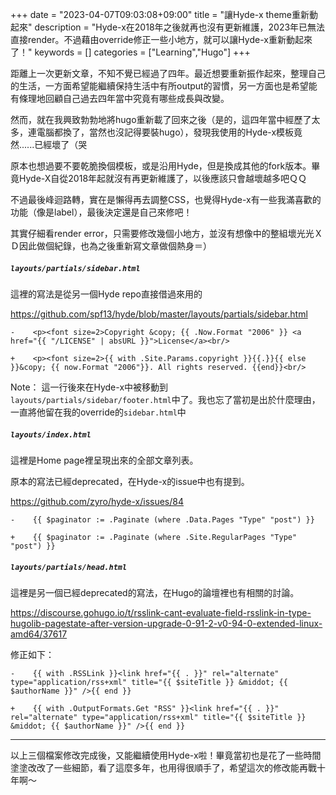 +++
date = "2023-04-07T09:03:08+09:00"
title = "讓Hyde-x theme重新動起來"
description = "Hyde-x在2018年之後就再也沒有更新維護，2023年已無法直接render。不過藉由override修正一些小地方，就可以讓Hyde-x重新動起來了！"
keywords = []
categories = ["Learning","Hugo"]
+++

距離上一次更新文章，不知不覺已經過了四年。最近想要重新振作起來，整理自己的生活，一方面希望能繼續保持生活中有所output的習慣，另一方面也是希望能有條理地回顧自己過去四年當中究竟有哪些成長與改變。



然而，就在我興致勃勃地將hugo重新載了回來之後（是的，這四年當中經歷了太多，連電腦都換了，當然也沒記得要裝hugo），發現我使用的Hyde-x模板竟然......已經壞了（哭



原本也想過要不要乾脆換個模板，或是沿用Hyde，但是換成其他的fork版本。畢竟Hyde-X自從2018年起就沒有再更新維護了，以後應該只會越壞越多吧ＱＱ



不過最後峰迴路轉，實在是懶得再去調整CSS，也覺得Hyde-x有一些我滿喜歡的功能（像是label），最後決定還是自己來修吧！



其實仔細看render error，只需要修改幾個小地方，並沒有想像中的整組壞光光ＸＤ因此做個紀錄，也為之後重新寫文章做個熱身＝）



##### `layouts/partials/sidebar.html`

這裡的寫法是從另一個Hyde repo直接借過來用的

https://github.com/spf13/hyde/blob/master/layouts/partials/sidebar.html

```
-    <p><font size=2>Copyright &copy; {{ .Now.Format "2006" }} <a href="{{ "/LICENSE" | absURL }}">License</a><br/>

+    <p><font size=2>{{ with .Site.Params.copyright }}{{.}}{{ else }}&copy; {{ now.Format "2006"}}. All rights reserved. {{end}}<br/>
```

Note： 這一行後來在Hyde-x中被移動到`layouts/partials/sidebar/footer.html`中了。我也忘了當初是出於什麼理由，一直將他留在我的override的`sidebar.html`中



##### `layouts/index.html`

這裡是Home page裡呈現出來的全部文章列表。

原本的寫法已經deprecated，在Hyde-x的issue中也有提到。

https://github.com/zyro/hyde-x/issues/84

```
-    {{ $paginator := .Paginate (where .Data.Pages "Type" "post") }}

+    {{ $paginator := .Paginate (where .Site.RegularPages "Type" "post") }}   
```



##### `layouts/partials/head.html`

這裡是另一個已經deprecated的寫法，在Hugo的論壇裡也有相關的討論。

https://discourse.gohugo.io/t/rsslink-cant-evaluate-field-rsslink-in-type-hugolib-pagestate-after-version-upgrade-0-91-2-v0-94-0-extended-linux-amd64/37617


修正如下：

```
-    {{ with .RSSLink }}<link href="{{ . }}" rel="alternate" type="application/rss+xml" title="{{ $siteTitle }} &middot; {{ $authorName }}" />{{ end }}

+    {{ with .OutputFormats.Get "RSS" }}<link href="{{ . }}" rel="alternate" type="application/rss+xml" title="{{ $siteTitle }} &middot; {{ $authorName }}" />{{ end }}
```



---

以上三個檔案修改完成後，又能繼續使用Hyde-x啦！畢竟當初也是花了一些時間塗塗改改了一些細節，看了這麼多年，也用得很順手了，希望這次的修改能再戰十年啊～

